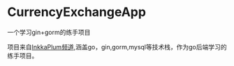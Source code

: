 # CurrencyExchangeApp
一个学习gin+gorm的练手项目

项目来自[InkkaPlum频道](https://www.bilibili.com/video/BV1BY4UefEkM?spm_id_from=333.788.videopod.episodes&vd_source=0be75e7d22545b9af949277322a382cc&p=6),涵盖go，gin,gorm,mysql等技术栈，作为go后端学习的练手项目。